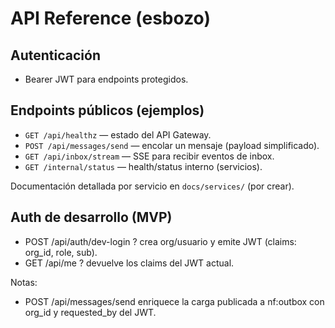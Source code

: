 # API Reference (esbozo)

## Autenticación
- Bearer JWT para endpoints protegidos.

## Endpoints públicos (ejemplos)
- `GET /api/healthz` — estado del API Gateway.
- `POST /api/messages/send` — encolar un mensaje (payload simplificado).
- `GET /api/inbox/stream` — SSE para recibir eventos de inbox.
- `GET /internal/status` — health/status interno (servicios).

Documentación detallada por servicio en `docs/services/` (por crear).

## Auth de desarrollo (MVP)
- POST /api/auth/dev-login ? crea org/usuario y emite JWT (claims: org_id, role, sub).
- GET /api/me ? devuelve los claims del JWT actual.

Notas:
- POST /api/messages/send enriquece la carga publicada a nf:outbox con org_id y requested_by del JWT.
